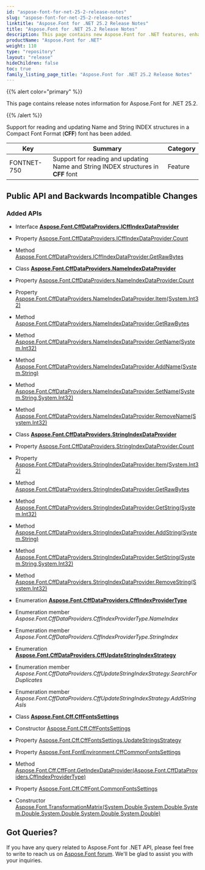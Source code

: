 ```yaml
---
id: "aspose-font-for-net-25-2-release-notes"
slug: "aspose-font-for-net-25-2-release-notes"
linktitle: "Aspose.Font for .NET 25.2 Release Notes"
title: "Aspose.Font for .NET 25.2 Release Notes"
description: This page contains new Aspose.Font for .NET features, enhancement, and bug fixes in 2025, version 25.2.
productName: "Aspose.Font for .NET"
weight: 110
type: "repository"
layout: "release"
hideChildren: false
toc: true
family_listing_page_title: "Aspose.Font for .NET 25.2 Release Notes"
---
```


{{% alert color="primary" %}}

This page contains release notes information for Aspose.Font for .NET 25.2.

{{% /alert %}}

Support for reading and updating Name and String INDEX structures in a Compact Font Format (**CFF**) font has been added.

| Key | Summary | Category |
|---|---|---|
| FONTNET-750 | Support for reading and updating Name and String INDEX structures in **CFF** font | Feature |

## Public API and Backwards Incompatible Changes

### Added APIs
* Interface [**Aspose.Font.CffDataProviders.ICffIndexDataProvider**](https://reference.aspose.com/font/net/aspose.font.cffdataproviders/icffindexdataprovider/)
* Property [Aspose.Font.CffDataProviders.ICffIndexDataProvider.Count](https://reference.aspose.com/font/net/aspose.font.cffdataproviders/icffindexdataprovider/count/)
* Method [Aspose.Font.CffDataProviders.ICffIndexDataProvider.GetRawBytes](https://reference.aspose.com/font/net/aspose.font.cffdataproviders/icffindexdataprovider/getrawbytes/)

* Class [**Aspose.Font.CffDataProviders.NameIndexDataProvider**](https://reference.aspose.com/font/net/aspose.font.cffdataproviders/nameindexdataprovider/)
* Property [Aspose.Font.CffDataProviders.NameIndexDataProvider.Count](https://reference.aspose.com/font/net/aspose.font.cffdataproviders/nameindexdataprovider/count/)
* Property [Aspose.Font.CffDataProviders.NameIndexDataProvider.Item(System.Int32)](https://reference.aspose.com/font/net/aspose.font.cffdataproviders/nameindexdataprovider/item/)
* Method [Aspose.Font.CffDataProviders.NameIndexDataProvider.GetRawBytes](https://reference.aspose.com/font/net/aspose.font.cffdataproviders/nameindexdataprovider/getrawbytes/)
* Method [Aspose.Font.CffDataProviders.NameIndexDataProvider.GetName(System.Int32)](https://reference.aspose.com/font/net/aspose.font.cffdataproviders/nameindexdataprovider/getname/)
* Method [Aspose.Font.CffDataProviders.NameIndexDataProvider.AddName(System.String)](https://reference.aspose.com/font/net/aspose.font.cffdataproviders/nameindexdataprovider/addname/)
* Method [Aspose.Font.CffDataProviders.NameIndexDataProvider.SetName(System.String,System.Int32)](https://reference.aspose.com/font/net/aspose.font.cffdataproviders/nameindexdataprovider/setname/)
* Method [Aspose.Font.CffDataProviders.NameIndexDataProvider.RemoveName(System.Int32)](https://reference.aspose.com/font/net/aspose.font.cffdataproviders/nameindexdataprovider/removename/)

* Class [**Aspose.Font.CffDataProviders.StringIndexDataProvider**](https://reference.aspose.com/font/net/aspose.font.cffdataproviders/stringindexdataprovider/)
* Property [Aspose.Font.CffDataProviders.StringIndexDataProvider.Count](https://reference.aspose.com/font/net/aspose.font.cffdataproviders/stringindexdataprovider/count/)
* Property [Aspose.Font.CffDataProviders.StringIndexDataProvider.Item(System.Int32)](https://reference.aspose.com/font/net/aspose.font.cffdataproviders/stringindexdataprovider/item/)
* Method [Aspose.Font.CffDataProviders.StringIndexDataProvider.GetRawBytes](https://reference.aspose.com/font/net/aspose.font.cffdataproviders/stringindexdataprovider/getrawbytes/)
* Method [Aspose.Font.CffDataProviders.StringIndexDataProvider.GetString(System.Int32)](https://reference.aspose.com/font/net/aspose.font.cffdataproviders/stringindexdataprovider/getstring/)
* Method [Aspose.Font.CffDataProviders.StringIndexDataProvider.AddString(System.String)](https://reference.aspose.com/font/net/aspose.font.cffdataproviders/stringindexdataprovider/addstring/)
* Method [Aspose.Font.CffDataProviders.StringIndexDataProvider.SetString(System.String,System.Int32)](https://reference.aspose.com/font/net/aspose.font.cffdataproviders/stringindexdataprovider/setstring/)
* Method [Aspose.Font.CffDataProviders.StringIndexDataProvider.RemoveString(System.Int32)](https://reference.aspose.com/font/net/aspose.font.cffdataproviders/stringindexdataprovider/removestring/)

* Enumeration [**Aspose.Font.CffDataProviders.CffIndexProviderType**](https://reference.aspose.com/font/net/aspose.font.cffdataproviders/cffindexprovidertype/)
* Enumeration member *Aspose.Font.CffDataProviders.CffIndexProviderType.NameIndex*
* Enumeration member *Aspose.Font.CffDataProviders.CffIndexProviderType.StringIndex*

* Enumeration [**Aspose.Font.CffDataProviders.CffUpdateStringIndexStrategy**](https://reference.aspose.com/font/net/aspose.font.cffdataproviders/cffupdatestringindexstrategy/)
* Enumeration member *Aspose.Font.CffDataProviders.CffUpdateStringIndexStrategy.SearchForDuplicates*
* Enumeration member *Aspose.Font.CffDataProviders.CffUpdateStringIndexStrategy.AddStringAsIs*

* Class [**Aspose.Font.Cff.CffFontsSettings**](https://reference.aspose.com/font/net/aspose.font.cff/cfffontssettings/)
* Constructor [Aspose.Font.Cff.CffFontsSettings](https://reference.aspose.com/font/net/aspose.font.cff/cfffontssettings/cfffontssettings/)
* Property [Aspose.Font.Cff.CffFontsSettings.UpdateStringsStrategy](https://reference.aspose.com/font/net/aspose.font.cff/cfffontssettings/updatestringsstrategy/)

* Property [Aspose.Font.FontEnvironment.CffCommonFontsSettings](https://reference.aspose.com/font/net/aspose.font/fontenvironment/cffcommonfontssettings/)

* Method [Aspose.Font.Cff.CffFont.GetIndexDataProvider(Aspose.Font.CffDataProviders.CffIndexProviderType)](https://reference.aspose.com/font/net/aspose.font.cff/cfffont/getindexdataprovider/)
* Property [Aspose.Font.Cff.CffFont.CommonFontsSettings](https://reference.aspose.com/font/net/aspose.font.cff/cfffont/commonfontssettings/)

* Constructor [Aspose.Font.TransformationMatrix(System.Double,System.Double,System.Double,System.Double,System.Double,System.Double)](https://reference.aspose.com/font/net/aspose.font/transformationmatrix/transformationmatrix/#constructor_1)
## Got Queries?
If you have any query related to Aspose.Font for .NET API, please feel free to write to reach us on [Aspose.Font forum](https://forum.aspose.com/c/font/). We'll be glad to assist you with your inquiries.
